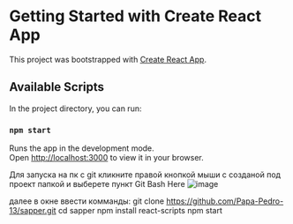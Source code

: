 # Getting Started with Create React App

This project was bootstrapped with [Create React App](https://github.com/facebook/create-react-app).

## Available Scripts

In the project directory, you can run:

### `npm start`

Runs the app in the development mode.\
Open [http://localhost:3000](http://localhost:3000) to view it in your browser.

Для запуска на пк с git кликните правой кнопкой мыши с созданой под проект папкой и выберете пункт Git Bash Here
![image](https://user-images.githubusercontent.com/62937441/222765828-a0b6d1db-df47-4118-ad3c-0e991f12b9fc.png)

далее в окне ввести комманды: 
git clone https://github.com/Papa-Pedro-13/sapper.git
cd sapper
npm install react-scripts
npm start

